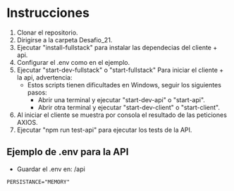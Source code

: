 # Instrucciones

1. Clonar el repositorio.
2. Dirigirse a la carpeta Desafio_21.
3. Ejecutar "install-fullstack" para instalar las dependecias del cliente + api.
4. Configurar el .env como en el ejemplo.
5. Ejecutar "start-dev-fullstack" o "start-fullstack" Para iniciar el cliente + la api, advertencia:
   - Estos scripts tienen dificultades en Windows, seguir los siguientes pasos:
     - Abrir una terminal y ejecutar "start-dev-api" o "start-api".
     - Abrir otra terminal y ejecutar "start-dev-client" o "start-client".
6. Al iniciar el cliente se muestra por consola el resultado de las peticiones AXIOS.
7. Ejecutar "npm run test-api" para ejecutar los tests de la API.

## Ejemplo de .env para la API

- Guardar el .env en: /api

```
PERSISTANCE="MEMORY"
```
